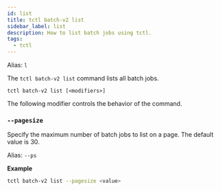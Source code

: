 ```yaml
---
id: list
title: tctl batch-v2 list
sidebar_label: list
description: How to list batch jobs using tctl.
tags:
  - tctl
---
```


Alias: `l`

The `tctl batch-v2 list` command lists all batch jobs.

`tctl batch-v2 list [<modifiers>]`

The following modifier controls the behavior of the command.

### `--pagesize`

Specify the maximum number of batch jobs to list on a page. The default value is 30.

Alias: `--ps`

**Example**

```bash
tctl batch-v2 list --pagesize <value>
```
